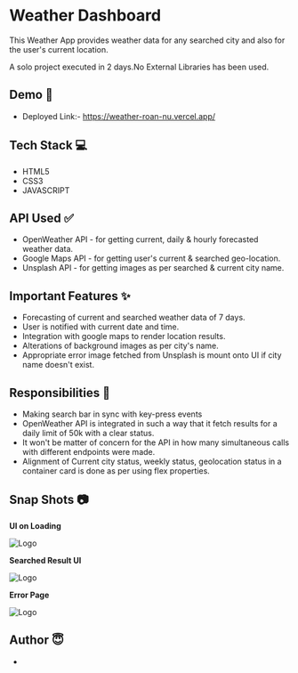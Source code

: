 
# Weather Dashboard

This Weather App provides weather data for any searched city and also for the user's current location.

A solo project executed in 2 days.No External Libraries has been used.




## Demo  🎥

- Deployed Link:- https://weather-roan-nu.vercel.app/


## Tech Stack 💻

- HTML5
- CSS3
- JAVASCRIPT


## API Used ✅

- OpenWeather API - for getting current, daily & hourly forecasted weather data.
- Google Maps API - for getting user's current & searched geo-location.
- Unsplash API - for getting images as per searched & current city name.


## Important Features ✨

- Forecasting of current and searched weather data of 7 days.
- User is notified with current date and time.
- Integration with google maps to render location results.
- Alterations of background images as per city's name.
- Appropriate error image fetched from Unsplash is mount onto UI if city name doesn't exist.

## Responsibilities 💪

- Making search bar in sync with key-press events 
- OpenWeather API is integrated in such a way that it fetch results for a daily limit of 50k with a clear status.
- It won't be matter of concern for the API in how many simultaneous calls with different endpoints were made.
- Alignment of Current city status, weekly status, geolocation status in a container card is done as per using flex properties.




## Snap Shots 📷

**UI on Loading**

![Logo](https://images2.imgbox.com/4a/c1/r4Rlt7g4_o.jpg)

**Searched Result UI**

![Logo](https://images2.imgbox.com/99/34/iX7Cbnna_o.jpg)

**Error Page**

![Logo](https://images2.imgbox.com/d0/b5/pm0yilK4_o.jpg)


## Author 😇


- 


